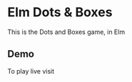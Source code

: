 # Elm Dots & Boxes

This is the Dots and Boxes game, in Elm

## Demo

To play live visit 

<table><a href="https://www.martincapodici.com/elm/dotsandboxes/" rel="noreferrer" /></table>
